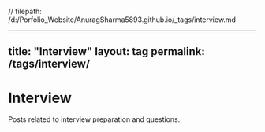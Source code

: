 // filepath: /d:/Porfolio_Website/AnuragSharma5893.github.io/_tags/interview.md

---
title: "Interview"
layout: tag
permalink: /tags/interview/
---

# Interview

Posts related to interview preparation and questions.